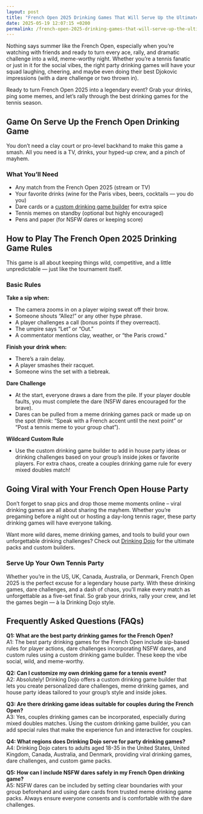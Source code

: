 ```yaml
---
layout: post
title: "French Open 2025 Drinking Games That Will Serve Up the Ultimate Party"
date: 2025-05-19 12:07:15 +0200
permalink: /french-open-2025-drinking-games-that-will-serve-up-the-ultimate-party/
---
```


Nothing says summer like the French Open, especially when you’re watching with friends and ready to turn every ace, rally, and dramatic challenge into a wild, meme-worthy night. Whether you’re a tennis fanatic or just in it for the social vibes, the right party drinking games will have your squad laughing, cheering, and maybe even doing their best Djokovic impressions (with a dare challenge or two thrown in).

Ready to turn French Open 2025 into a legendary event? Grab your drinks, ping some memes, and let’s rally through the best drinking games for the tennis season.

## Game On Serve Up the French Open Drinking Game

You don’t need a clay court or pro-level backhand to make this game a smash. All you need is a TV, drinks, your hyped-up crew, and a pinch of mayhem.

### What You’ll Need

- Any match from the French Open 2025 (stream or TV)
- Your favorite drinks (wine for the Paris vibes, beers, cocktails — you do you)
- Dare cards or a [custom drinking game builder](https://drinkingdojo.com) for extra spice
- Tennis memes on standby (optional but highly encouraged)
- Pens and paper (for NSFW dares or keeping score)

## How to Play The French Open 2025 Drinking Game Rules

This game is all about keeping things wild, competitive, and a little unpredictable — just like the tournament itself.

### Basic Rules

**Take a sip when:**
- The camera zooms in on a player wiping sweat off their brow.
- Someone shouts “Allez!” or any other hype phrase.
- A player challenges a call (bonus points if they overreact).
- The umpire says “Let” or “Out.”
- A commentator mentions clay, weather, or “the Paris crowd.”

**Finish your drink when:**
- There’s a rain delay.
- A player smashes their racquet.
- Someone wins the set with a tiebreak.

**Dare Challenge**
- At the start, everyone draws a dare from the pile. If your player double faults, you must complete the dare (NSFW dares encouraged for the brave).
- Dares can be pulled from a meme drinking games pack or made up on the spot (think: “Speak with a French accent until the next point” or “Post a tennis meme to your group chat”).

**Wildcard Custom Rule**
- Use the custom drinking game builder to add in house party ideas or drinking challenges based on your group’s inside jokes or favorite players. For extra chaos, create a couples drinking game rule for every mixed doubles match!

## Going Viral with Your French Open House Party

Don’t forget to snap pics and drop those meme moments online – viral drinking games are all about sharing the mayhem. Whether you’re pregaming before a night out or hosting a day-long tennis rager, these party drinking games will have everyone talking.

Want more wild dares, meme drinking games, and tools to build your own unforgettable drinking challenges? Check out [Drinking Dojo](https://drinkingdojo.com) for the ultimate packs and custom builders.

### Serve Up Your Own Tennis Party

Whether you’re in the US, UK, Canada, Australia, or Denmark, French Open 2025 is the perfect excuse for a legendary house party. With these drinking games, dare challenges, and a dash of chaos, you’ll make every match as unforgettable as a five-set final. So grab your drinks, rally your crew, and let the games begin — à la Drinking Dojo style.

## Frequently Asked Questions (FAQs)

**Q1: What are the best party drinking games for the French Open?**  
A1: The best party drinking games for the French Open include sip-based rules for player actions, dare challenges incorporating NSFW dares, and custom rules using a custom drinking game builder. These keep the vibe social, wild, and meme-worthy.

**Q2: Can I customize my own drinking game for a tennis event?**  
A2: Absolutely! Drinking Dojo offers a custom drinking game builder that lets you create personalized dare challenges, meme drinking games, and house party ideas tailored to your group’s style and inside jokes.

**Q3: Are there drinking game ideas suitable for couples during the French Open?**  
A3: Yes, couples drinking games can be incorporated, especially during mixed doubles matches. Using the custom drinking game builder, you can add special rules that make the experience fun and interactive for couples.

**Q4: What regions does Drinking Dojo serve for party drinking games?**  
A4: Drinking Dojo caters to adults aged 18-35 in the United States, United Kingdom, Canada, Australia, and Denmark, providing viral drinking games, dare challenges, and custom game packs.

**Q5: How can I include NSFW dares safely in my French Open drinking game?**  
A5: NSFW dares can be included by setting clear boundaries with your group beforehand and using dare cards from trusted meme drinking game packs. Always ensure everyone consents and is comfortable with the dare challenges.

<script type="application/ld+json">
{
  "@context": "https://schema.org",
  "@type": "BlogPosting",
  "headline": "French Open 2025 Drinking Games That Will Serve Up the Ultimate Party",
  "description": "Turn the French Open 2025 into an unforgettable party with wild drinking games, dare challenges, and meme moments. Perfect for adults 18-35 looking for viral party drinking games across the US, UK, Canada, Australia, and Denmark.",
  "url": "https://drinkingdojo.com/blog/french-open-2025-drinking-games",
  "datePublished": "2024-06-01",
  "author": {
    "@type": "Person",
    "name": "Drinking Dojo"
  },
  "publisher": {
    "@type": "Person",
    "name": "Drinking Dojo"
  },
  "mainEntityOfPage": {
    "@type": "WebPage",
    "@id": "https://drinkingdojo.com/blog/french-open-2025-drinking-games"
  },
  "keywords": "drinking games, party drinking games, custom drinking game builder, dare challenges, viral drinking games, meme drinking games, French Open drinking games, house party ideas, NSFW dares, couples drinking games"
}
</script>

<script type="application/ld+json">
{
  "@context": "https://schema.org",
  "@type": "FAQPage",
  "mainEntity": [
    {
      "@type": "Question",
      "name": "What are the best party drinking games for the French Open?",
      "acceptedAnswer": {
        "@type": "Answer",
        "text": "The best party drinking games for the French Open include sip-based rules for player actions, dare challenges incorporating NSFW dares, and custom rules using a custom drinking game builder. These keep the vibe social, wild, and meme-worthy."
      }
    },
    {
      "@type": "Question",
      "name": "Can I customize my own drinking game for a tennis event?",
      "acceptedAnswer": {
        "@type": "Answer",
        "text": "Absolutely! Drinking Dojo offers a custom drinking game builder that lets you create personalized dare challenges, meme drinking games, and house party ideas tailored to your group’s style and inside jokes."
      }
    },
    {
      "@type": "Question",
      "name": "Are there drinking game ideas suitable for couples during the French Open?",
      "acceptedAnswer": {
        "@type": "Answer",
        "text": "Yes, couples drinking games can be incorporated, especially during mixed doubles matches. Using the custom drinking game builder, you can add special rules that make the experience fun and interactive for couples."
      }
    },
    {
      "@type": "Question",
      "name": "What regions does Drinking Dojo serve for party drinking games?",
      "acceptedAnswer": {
        "@type": "Answer",
        "text": "Drinking Dojo caters to adults aged 18-35 in the United States, United Kingdom, Canada, Australia, and Denmark, providing viral drinking games, dare challenges, and custom game packs."
      }
    },
    {
      "@type": "Question",
      "name": "How can I include NSFW dares safely in my French Open drinking game?",
      "acceptedAnswer": {
        "@type": "Answer",
        "text": "NSFW dares can be included by setting clear boundaries with your group beforehand and using dare cards from trusted meme drinking game packs. Always ensure everyone consents and is comfortable with the dare challenges."
      }
    }
  ]
}
</script>